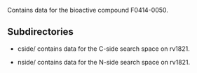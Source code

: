 Contains data for the bioactive compound F0414-0050.

## Subdirectories

- cside/ contains data for the C-side search space on rv1821.

- nside/ contains data for the N-side search space on rv1821.

